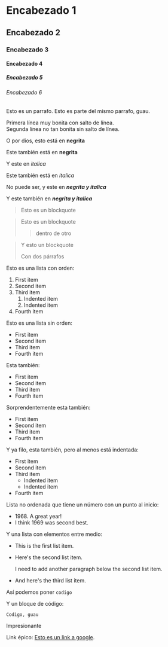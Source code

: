 # Encabezado 1
## Encabezado 2
### Encabezado 3
#### Encabezado 4
##### Encabezado 5
###### Encabezado 6

Esto es un parrafo.
Esto es parte del mismo parrafo, guau.

Primera línea muy bonita con salto de línea.  
Segunda línea no tan bonita sin salto de línea.

O por dios, esto está en **negrita**

Este también está en __negrita__

Y este en *italica*

Este también está en _italica_

No puede ser, y este en ***negrita y italica***

Y este también en ___negrita y italica___

> Esto es un blockquote

> Esto es un blockquote
>> dentro de otro

> Y esto un blockquote
>
> Con dos párrafos

Esto es una lista con orden:
1. First item
2. Second item
3. Third item
    1. Indented item
    2. Indented item
4. Fourth item

Esto es una lista sin orden:
- First item
- Second item
- Third item
- Fourth item

Esta también:
* First item
* Second item
* Third item
* Fourth item

Sorprendentemente esta también:
+ First item
+ Second item
+ Third item
+ Fourth item

Y ya filo, esta también, pero al menos está indentada:
- First item
- Second item
- Third item
    - Indented item
    - Indented item
- Fourth item

Lista no ordenada que tiene un número con un punto al inicio:
- 1968\. A great year!
- I think 1969 was second best.

Y una lista con elementos entre medio:
* This is the first list item.
* Here's the second list item.

    I need to add another paragraph below the second list item.

* And here's the third list item.

Así podemos poner `codigo`

Y un bloque de código:

    Codigo, guau

Impresionante

Link épico: [Esto es un link a google](https://google.com).

